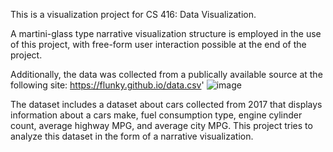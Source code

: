 This is a visualization project for CS 416: Data Visualization.

A martini-glass type narrative visualization structure is employed in the use of this project, with free-form user interaction possible at the end of the project.

Additionally, the data was collected from a publically available source at the following site: https://flunky.github.io/data.csv'
![image](https://github.com/jacobvile/visualization.github.io/assets/80290314/d5d9e49a-3b64-462d-ba16-85e539678dca)

The dataset includes a dataset about cars collected from 2017 that displays information about a cars make, fuel consumption type, engine cylinder count, average highway MPG, and average city MPG.
This project tries to analyze this dataset in the form of a narrative visualization.
